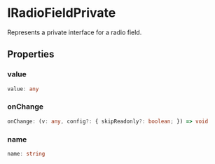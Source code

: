 # IRadioFieldPrivate

Represents a private interface for a radio field.

## Properties

### value

```ts
value: any
```

### onChange

```ts
onChange: (v: any, config?: { skipReadonly?: boolean; }) => void
```

### name

```ts
name: string
```
